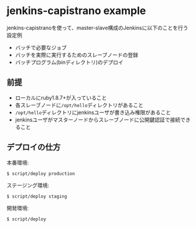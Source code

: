 # jenkins-capistrano example

jenkins-capistranoを使って、master-slave構成のJenkinsに以下のことを行う設定例

* バッチで必要なジョブ
* バッチを実際に実行するためのスレーブノードの登録
* バッチプログラム(binディレクトリ)のデプロイ

## 前提

* ローカルにruby1.8.7+が入っていること
* 各スレーブノードに`/opt/hello`ディレクトリがあること
* `/opt/hello`ディレクトリにjenkinsユーザが書き込み権限があること
* jenkinsユーザがマスターノードからスレーブノードに公開鍵認証で接続できること

## デプロイの仕方

本番環境:
```
$ script/deploy production
```

ステージング環境:
```
$ script/deploy staging
```

開発環境:
```
$ script/deploy
```

